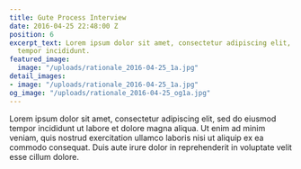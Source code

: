 ```yaml
---
title: Gute Process Interview
date: 2016-04-25 22:48:00 Z
position: 6
excerpt_text: Lorem ipsum dolor sit amet, consectetur adipiscing elit, sed do eiusmod
  tempor incididunt.
featured_image:
  image: "/uploads/rationale_2016-04-25_1a.jpg"
detail_images:
- image: "/uploads/rationale_2016-04-25_1a.jpg"
og_image: "/uploads/rationale_2016-04-25_og1a.jpg"
---
```


Lorem ipsum dolor sit amet, consectetur adipiscing elit, sed do eiusmod tempor incididunt ut labore et dolore magna aliqua. Ut enim ad minim veniam, quis nostrud exercitation ullamco laboris nisi ut aliquip ex ea commodo consequat. Duis aute irure dolor in reprehenderit in voluptate velit esse cillum dolore.